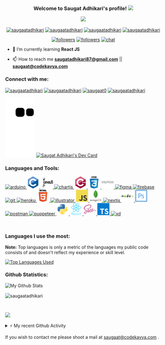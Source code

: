 <h3 align="center">
  Welcome to Saugat Adhikari's profile!
  <img src="https://media.giphy.com/media/hvRJCLFzcasrR4ia7z/giphy.gif" width="28">
</h3>

<p align="center">
  <a href="https://github.com/saugaatadhikari"><img src="https://readme-typing-svg.herokuapp.com/?size=21&center=true&vCenter=true&width=560&height=45&lines=Co%20Founder,+Developer+and+Designer+at+Codekavya.;Student+of+Software+Engineering."></a>
</p>

<p align="center">
  <a href="https://twitter.com/saugaatadhikari" target="blank"><img align="center" src="https://raw.githubusercontent.com/rahuldkjain/github-profile-readme-generator/master/src/images/icons/Social/twitter.svg" alt="saugaatadhikari" height="30" width="40" /></a>
<a href="https://linkedin.com/in/saugaatadhikari" target="blank"><img align="center" src="https://raw.githubusercontent.com/rahuldkjain/github-profile-readme-generator/master/src/images/icons/Social/linked-in-alt.svg" alt="saugaatadhikari" height="30" width="40" /></a>
<a href="https://fb.com/saugat0" target="blank"><img align="center" src="https://raw.githubusercontent.com/rahuldkjain/github-profile-readme-generator/master/src/images/icons/Social/facebook.svg" alt="saugaatadhikari" height="30" width="40" /></a>
<a href="https://instagram.com/saugaatadhikari" target="blank"><img align="center" src="https://raw.githubusercontent.com/rahuldkjain/github-profile-readme-generator/master/src/images/icons/Social/instagram.svg" alt="saugaatadhikari" height="30" width="40" /></a>
</p>
<p align="center">
  <a href="https://twitter.com/saugaatadhikari">
    <img alt="followers" title="Follow me on Twitter" src="https://custom-icon-badges.herokuapp.com/twitter/follow/saugaatadhikari?color=236ad3&labelColor=1da1f2&label=Follow&logo=twitter-outline&logoColor=white&style=for-the-badge"/></a>
  <a href="https://github.com/saugaatadhikari">
    <img alt="followers" title="Follow me on Github" src="https://custom-icon-badges.herokuapp.com/github/followers/saugaatadhikari?color=333333&labelColor=111111&style=for-the-badge&logo=person-add&label=Follow&logoColor=white"/></a>
<a href="https://discord.com/channels/@me/586876303827927040">
    <img alt="chat" title="Talk to me on Discord" src="https://dcbadge.vercel.app/api/shield/586876303827927040"/></a>
</p>

- 🌱 I’m currently learning **React JS**

- 📫 How to reach me **saugatadhikari87@gmail.com**  ||  **saugaat@codekavya.com**

<h3 align="left">Connect with me:</h3>
<p align="left">
<a href="https://twitter.com/saugaatadhikari" target="blank" rel="noopener"><img align="center" src="https://raw.githubusercontent.com/rahuldkjain/github-profile-readme-generator/master/src/images/icons/Social/twitter.svg" alt="saugaatadhikari" height="30" width="40" /></a>
<a href="https://linkedin.com/in/saugaatadhikari" target="blank" rel="noopener"><img align="center" src="https://raw.githubusercontent.com/rahuldkjain/github-profile-readme-generator/master/src/images/icons/Social/linked-in-alt.svg" alt="saugaatadhikari" height="30" width="40" /></a>
<a href="https://fb.com/saugat0" target="blank" rel="noopener"><img align="center" src="https://raw.githubusercontent.com/rahuldkjain/github-profile-readme-generator/master/src/images/icons/Social/facebook.svg" alt="saugaat0" height="30" width="40" /></a>
<a href="https://instagram.com/saugaatadhikari" target="blank" rel="noopener"><img align="center" src="https://raw.githubusercontent.com/rahuldkjain/github-profile-readme-generator/master/src/images/icons/Social/instagram.svg" alt="saugaatadhikari" height="30" width="40" /></a>
</p>


![Snake animation](https://github.com/saugaatadhikari/saugaatadhikari/blob/output/github-contribution-grid-snake.svg)
<a href="https://app.daily.dev/saugaatadhikari"><img src="https://api.daily.dev/devcards/b5adde4627564432aa0a8faa432301c1.png?r=0on" width="400" alt="Saugat Adhikari's Dev Card"/></a>

<h3 align="left">Languages and Tools:</h3>
<p align="left"> <a href="https://www.arduino.cc/" target="_blank"> <img src="https://cdn.worldvectorlogo.com/logos/arduino-1.svg" alt="arduino" width="40" height="40"/> </a> <a href="https://www.cprogramming.com/" target="_blank"> <img src="https://raw.githubusercontent.com/devicons/devicon/master/icons/c/c-original.svg" alt="c" width="40" height="40"/> </a> <a href="https://canvasjs.com" target="_blank"> <img src="https://raw.githubusercontent.com/Hardik0307/Hardik0307/master/assets/canvasjs-charts.svg" alt="canvasjs" width="40" height="40"/> </a> <a href="https://www.chartjs.org" target="_blank"> <img src="https://www.chartjs.org/media/logo-title.svg" alt="chartjs" width="40" height="40"/> </a> <a href="https://www.w3schools.com/cpp/" target="_blank"> <img src="https://raw.githubusercontent.com/devicons/devicon/master/icons/cplusplus/cplusplus-original.svg" alt="cplusplus" width="40" height="40"/> </a> <a href="https://www.w3schools.com/css/" target="_blank"> <img src="https://raw.githubusercontent.com/devicons/devicon/master/icons/css3/css3-original-wordmark.svg" alt="css3" width="40" height="40"/> </a> <a href="https://expressjs.com" target="_blank"> <img src="https://raw.githubusercontent.com/devicons/devicon/master/icons/express/express-original-wordmark.svg" alt="express" width="40" height="40"/> </a> <a href="https://www.figma.com/" target="_blank"> <img src="https://www.vectorlogo.zone/logos/figma/figma-icon.svg" alt="figma" width="40" height="40"/> </a> <a href="https://firebase.google.com/" target="_blank"> <img src="https://www.vectorlogo.zone/logos/firebase/firebase-icon.svg" alt="firebase" width="40" height="40"/> </a> <a href="https://git-scm.com/" target="_blank"> <img src="https://www.vectorlogo.zone/logos/git-scm/git-scm-icon.svg" alt="git" width="40" height="40"/> </a> <a href="https://heroku.com" target="_blank"> <img src="https://www.vectorlogo.zone/logos/heroku/heroku-icon.svg" alt="heroku" width="40" height="40"/> </a> <a href="https://www.w3.org/html/" target="_blank"> <img src="https://raw.githubusercontent.com/devicons/devicon/master/icons/html5/html5-original-wordmark.svg" alt="html5" width="40" height="40"/> </a> <a href="https://www.adobe.com/in/products/illustrator.html" target="_blank"> <img src="https://www.vectorlogo.zone/logos/adobe_illustrator/adobe_illustrator-icon.svg" alt="illustrator" width="40" height="40"/> </a> <a href="https://developer.mozilla.org/en-US/docs/Web/JavaScript" target="_blank"> <img src="https://raw.githubusercontent.com/devicons/devicon/master/icons/javascript/javascript-original.svg" alt="javascript" width="40" height="40"/> </a> <a href="https://www.mongodb.com/" target="_blank"> <img src="https://raw.githubusercontent.com/devicons/devicon/master/icons/mongodb/mongodb-original-wordmark.svg" alt="mongodb" width="40" height="40"/> </a> <a href="https://nextjs.org/" target="_blank"> <img src="https://cdn.worldvectorlogo.com/logos/nextjs-3.svg" alt="nextjs" width="40" height="40"/> </a> <a href="https://nodejs.org" target="_blank"> <img src="https://raw.githubusercontent.com/devicons/devicon/master/icons/nodejs/nodejs-original-wordmark.svg" alt="nodejs" width="40" height="40"/> </a> <a href="https://www.photoshop.com/en" target="_blank"> <img src="https://raw.githubusercontent.com/devicons/devicon/master/icons/photoshop/photoshop-line.svg" alt="photoshop" width="40" height="40"/> </a> <a href="https://postman.com" target="_blank"> <img src="https://www.vectorlogo.zone/logos/getpostman/getpostman-icon.svg" alt="postman" width="40" height="40"/> </a> <a href="https://github.com/puppeteer/puppeteer" target="_blank"> <img src="https://www.vectorlogo.zone/logos/pptrdev/pptrdev-official.svg" alt="puppeteer" width="40" height="40"/> </a> <a href="https://www.python.org" target="_blank"> <img src="https://raw.githubusercontent.com/devicons/devicon/master/icons/python/python-original.svg" alt="python" width="40" height="40"/> </a> <a href="https://reactjs.org/" target="_blank"> <img src="https://raw.githubusercontent.com/devicons/devicon/master/icons/react/react-original-wordmark.svg" alt="react" width="40" height="40"/> </a> <a href="https://sass-lang.com" target="_blank"> <img src="https://raw.githubusercontent.com/devicons/devicon/master/icons/sass/sass-original.svg" alt="sass" width="40" height="40"/> </a> <a href="https://www.typescriptlang.org/" target="_blank"> <img src="https://raw.githubusercontent.com/devicons/devicon/master/icons/typescript/typescript-original.svg" alt="typescript" width="40" height="40"/> </a> <a href="https://www.adobe.com/products/xd.html" target="_blank"> <img src="https://cdn.worldvectorlogo.com/logos/adobe-xd.svg" alt="xd" width="40" height="40"/> </a> </p>
<br/>

### Languages I use the most:
<b>Note:</b> Top languages is only a metric of the languages my public code consists of and doesn't reflect my experience or skill level.
<br/>

[![Top Languages Used](https://github-readme-stats.vercel.app/api/top-langs/?username=saugaatadhikari&layout=compact&theme=algolia)](https://github.com/saugaatadhikari)
<br/>

### Github Statistics:

![My Github Stats](https://github-readme-stats.vercel.app/api?username=saugaatadhikari&hide=contribs,prs&show_icons=true&theme=algolia)
<br/>

<p><img align="center" src="https://github-readme-streak-stats.herokuapp.com/?user=saugaatadhikari&theme=algolia" alt="saugaatadhikari" /></p>
<br/>

![](https://activity-graph.herokuapp.com/graph?username=saugaatadhikari&custom_title=Saugat%27s%20Contribution%20Graph&theme=react-dark)

<details>
<summary>⚡ My recent Github Activity</summary>

<!--START_SECTION:activity-->
1. 💪 Opened PR [#1](https://github.com/arjunadhikary/arjunadhikary/pull/1) in [arjunadhikary/arjunadhikary](https://github.com/arjunadhikary/arjunadhikary)
2. ❗️ Opened issue [#2](https://github.com/Parajulibkrm/Parajulibkrm/issues/2) in [Parajulibkrm/Parajulibkrm](https://github.com/Parajulibkrm/Parajulibkrm)
<!--END_SECTION:activity-->


</details>


If you wish to contact me please shoot a mail at saugaat@codekavya.com .


